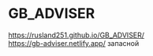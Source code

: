 # GB_ADVISER
https://rusland251.github.io/GB_ADVISER/   
https://gb-adviser.netlify.app/   запасной
